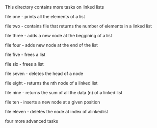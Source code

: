 This directory contains more tasks on linked lists                        

file one - prints all the elements of a list                                  

file two - contains file that returns the number of elements in a linked list 

file three - adds a new node at the beggining of a list                       

file four - adds new node at the end of the list                              

file five - frees a list                                                      

file six - frees a list                                                       

file seven - deletes the head of a node                                       

file eight - returns the nth node of a linked list                            

file nine - returns the sum of all the data (n) of a linked list              

file ten - inserts a new node at a given position                             

file eleven - deletes the node at index of alinkedlist                        

four more advanced tasks
